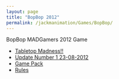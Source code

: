 ```yaml
---
layout: page
title: "BopBop 2012"
permalink: /jackmanimation/Games/BopBop/
---
```


BopBop MADGamers 2012 Game

* [Tabletop Madness!!](http://ttmadness.blogspot.co.uk/)
* [Update Number 1 23-08-2012](./update.md)
* [Game Pack](./files/bopbop.zip)
* [Rules](./rules.md)